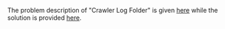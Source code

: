 The problem description of "Crawler Log Folder" is given [here](https://leetcode.com/problems/crawler-log-folder/) while the solution is provided [here](https://github.com/aurimas13/Solutions-To-Problems/blob/main/LeetCode/Python%20Solutions/Crawler%20Log%20Folder/crawler.py).
